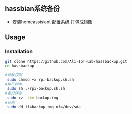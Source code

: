 ## hassbian系统备份

- 安装homeassistant 配置系统 打包成镜像

## Usage

### Installation
```bash
git clone https://github.com/Ali-IoT-Lab/hassbackup.git
cd hassbackup

#修改权限
 sudo chmod +x rpi-backup.sh.sh
#执行脚本
 sudo sh ./rpi-backup.sh.sh
#备份保存
 sudo xz -zkv backup.img
#还原
 sudo dd if=backup.img of=/dev/sda
```
